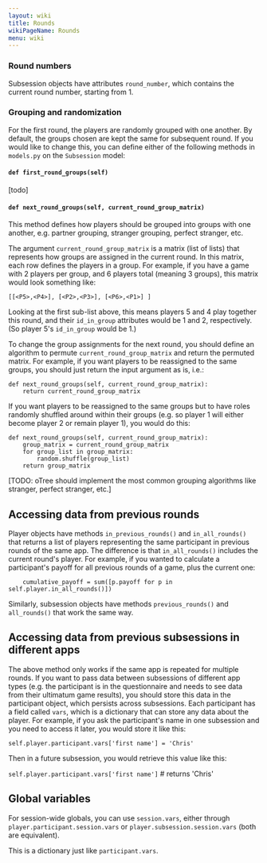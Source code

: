 ```yaml
---
layout: wiki
title: Rounds
wikiPageName: Rounds
menu: wiki
---
```


### Round numbers

Subsession objects have attributes `round_number`, which contains the current round number, starting from 1.

### Grouping and randomization

For the first round, the players are randomly grouped with one another. By default, the groups chosen are kept the same for subsequent round. If you would like to change this, you can define either of the following methods in `models.py` on the `Subsession` model:

#### `def first_round_groups(self)`

[todo]

#### `def next_round_groups(self, current_round_group_matrix)`

This method defines how players should be grouped into groups with one another, e.g. partner grouping, stranger grouping, perfect stranger, etc.

The argument `current_round_group_matrix` is a matrix (list of lists) that represents how groups are assigned in the current round. In this matrix, each row defines the players in a group. For example, if you have a game with 2 players per group, and 6 players total (meaning 3 groups), this matrix would look something like:

`[[<P5>,<P4>], [<P2>,<P3>], [<P6>,<P1>] ]`

Looking at the first sub-list above, this means players 5 and 4 play together this round, and their `id_in_group` attributes would be 1 and 2, respectively. (So player 5's `id_in_group` would be 1.)

To change the group assignments for the next round, you should define an algorithm to permute `current_round_group_matrix` and return the permuted matrix. For example, if you want players to be reassigned to the same groups, you should just return the input argument as is, i.e.:

    def next_round_groups(self, current_round_group_matrix):
        return current_round_group_matrix

If you want players to be reassigned to the same groups but to have roles randomly shuffled around within their groups (e.g. so player 1 will either become player 2 or remain player 1), you would do this:

    def next_round_groups(self, current_round_group_matrix):
        group_matrix = current_round_group_matrix
        for group_list in group_matrix:
            random.shuffle(group_list)
        return group_matrix

[TODO: oTree should implement the most common grouping algorithms like stranger, perfect stranger, etc.]

## Accessing data from previous rounds

Player objects have methods `in_previous_rounds()` and `in_all_rounds()` that returns a list of players representing the same participant in previous rounds of the same app. The difference is that `in_all_rounds()` includes the current round's player. For example, if you wanted to calculate a participant's payoff for all previous rounds of a game, plus the current one:

        cumulative_payoff = sum([p.payoff for p in self.player.in_all_rounds()])

Similarly, subsession objects have methods `previous_rounds()` and `all_rounds()` that work the same way.

## Accessing data from previous subsessions in different apps

The above method only works if the same app is repeated for multiple rounds. If you want to pass data between subsessions of different app types (e.g. the participant is in the questionnaire and needs to see data from their ultimatum game results), you should store this data in the participant object, which persists across subsessions. Each participant has a field called `vars`, which is a dictionary that can store any data about the player. For example, if you ask the participant's name in one subsession and you need to access it later, you would store it like this:

`self.player.participant.vars['first name'] = 'Chris'`

Then in a future subsession, you would retrieve this value like this:

`self.player.participant.vars['first name']` # returns 'Chris'

## Global variables

For session-wide globals, you can use `session.vars`,
either through `player.participant.session.vars` or `player.subsession.session.vars` (both are equivalent).

This is a dictionary just like `participant.vars`.
